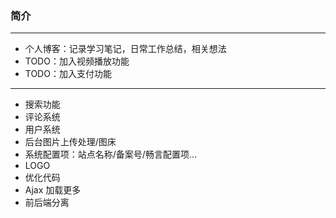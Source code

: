 
### 简介
----
- 个人博客：记录学习笔记，日常工作总结，相关想法
- TODO：加入视频播放功能
- TODO：加入支付功能

----
- 搜索功能
- 评论系统
- 用户系统
- 后台图片上传处理/图床
- 系统配置项：站点名称/备案号/畅言配置项...
- LOGO
- 优化代码
- Ajax 加载更多
- 前后端分离
